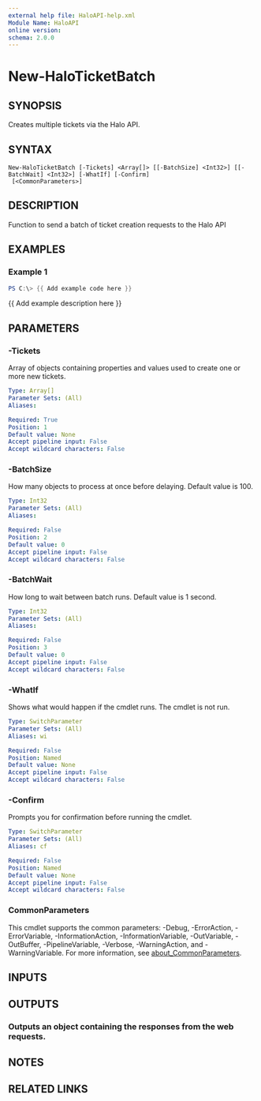 ```yaml
---
external help file: HaloAPI-help.xml
Module Name: HaloAPI
online version:
schema: 2.0.0
---
```


# New-HaloTicketBatch

## SYNOPSIS
Creates multiple tickets via the Halo API.

## SYNTAX

```
New-HaloTicketBatch [-Tickets] <Array[]> [[-BatchSize] <Int32>] [[-BatchWait] <Int32>] [-WhatIf] [-Confirm]
 [<CommonParameters>]
```

## DESCRIPTION
Function to send a batch of ticket creation requests to the Halo API

## EXAMPLES

### Example 1
```powershell
PS C:\> {{ Add example code here }}
```

{{ Add example description here }}

## PARAMETERS

### -Tickets
Array of objects containing properties and values used to create one or more new tickets.

```yaml
Type: Array[]
Parameter Sets: (All)
Aliases:

Required: True
Position: 1
Default value: None
Accept pipeline input: False
Accept wildcard characters: False
```

### -BatchSize
How many objects to process at once before delaying.
Default value is 100.

```yaml
Type: Int32
Parameter Sets: (All)
Aliases:

Required: False
Position: 2
Default value: 0
Accept pipeline input: False
Accept wildcard characters: False
```

### -BatchWait
How long to wait between batch runs.
Default value is 1 second.

```yaml
Type: Int32
Parameter Sets: (All)
Aliases:

Required: False
Position: 3
Default value: 0
Accept pipeline input: False
Accept wildcard characters: False
```

### -WhatIf
Shows what would happen if the cmdlet runs.
The cmdlet is not run.

```yaml
Type: SwitchParameter
Parameter Sets: (All)
Aliases: wi

Required: False
Position: Named
Default value: None
Accept pipeline input: False
Accept wildcard characters: False
```

### -Confirm
Prompts you for confirmation before running the cmdlet.

```yaml
Type: SwitchParameter
Parameter Sets: (All)
Aliases: cf

Required: False
Position: Named
Default value: None
Accept pipeline input: False
Accept wildcard characters: False
```

### CommonParameters
This cmdlet supports the common parameters: -Debug, -ErrorAction, -ErrorVariable, -InformationAction, -InformationVariable, -OutVariable, -OutBuffer, -PipelineVariable, -Verbose, -WarningAction, and -WarningVariable. For more information, see [about_CommonParameters](http://go.microsoft.com/fwlink/?LinkID=113216).

## INPUTS

## OUTPUTS

### Outputs an object containing the responses from the web requests.
## NOTES

## RELATED LINKS
